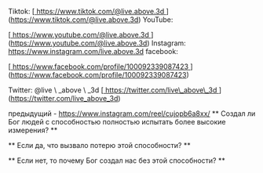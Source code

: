 Tiktok:
[<u> https://www.tiktok.com/@live.above.3d </u>] (https://www.tiktok.com/@live.above.3d)   YouTube:

[<u> https://www.youtube.com/@live.above.3d </u>] (https://www.youtube.com/@live.above.3d)   Instagram: <https://www.instagram.com/live.above.3d>
facebook:

[<u> https://www.facebook.com/profile/100092339087423 </u> ] (https://www.facebook.com/profile/100092339087423)

Twitter: @live \ _above \ _3d
[<u> https://twitter.com/live\_above\_3d </u >] (https://twitter.com/live_above_3d)

предыдущий - https://www.instagram.com/reel/cujopb6a8xx/
** Создал ли Бог людей с способностью полностью испытать более высокие измерения? **

** Если да, что вызвало потерю этой способности? **

** Если нет, то почему Бог создал нас без этой способности? **

